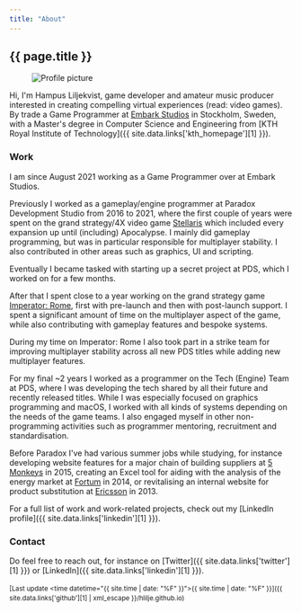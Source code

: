 ```yaml
---
title: "About"
---
```


## {{ page.title }}

<!-- Inline HTML for scrset support -->
<figure class="profile-picture">
  <img src="/images/profile-picture.jpg"
       srcset="/images/profile-picture.jpg 1x, /images/profile-picture@2x.jpg 2x"
       alt="Profile picture" class="profile-picture">
</figure>

Hi, I'm Hampus Liljekvist, game developer and amateur music producer interested in creating
compelling virtual experiences (read: video games). By trade a Game Programmer at [Embark Studios](https://www.embark-studios.com/)
in Stockholm, Sweden, with a Master's degree in Computer Science and Engineering from
[KTH Royal Institute of Technology]({{ site.data.links['kth_homepage'][1] }}).

### Work

I am since August 2021 working as a Game Programmer over at Embark Studios.

Previously I worked as a gameplay/engine programmer at Paradox Development Studio from 2016 to 2021, where the
first couple of years were spent on the grand strategy/4X video game [Stellaris](https://www.stellaris.com/en/pc)
which included every expansion up until (including) Apocalypse. I mainly did gameplay programming, but was in
particular responsible for multiplayer stability. I also contributed in other areas such as graphics, UI and
scripting.

Eventually I became tasked with starting up a secret project at PDS, which I worked on for a few months.

After that I spent close to a year working on the grand strategy game
[Imperator: Rome](https://www.gameimperator.com/), first with pre-launch and then with post-launch
support. I spent a significant amount of time on the multiplayer aspect of the game, while also
contributing with gameplay features and bespoke systems.

During my time on Imperator: Rome I also took part in a strike team for improving multiplayer
stability across all new PDS titles while adding new multiplayer features.

For my final ~2 years I worked as a programmer on the Tech (Engine) Team at PDS, where I was
developing the tech shared by all their future and recently released titles. While I was especially
focused on graphics programming and macOS, I worked with all kinds of systems depending on the needs
of the game teams. I also engaged myself in other non-programming activities such as programmer mentoring,
recruitment and standardisation.

Before Paradox I've had various summer jobs while studying, for instance developing website features
for a major chain of building suppliers at [5 Monkeys](https://5monkeys.se/) in 2015, creating
an Excel tool for aiding with the analysis of the energy market at [Fortum](https://www.fortum.com/) in
2014, or revitalising an internal website for product substitution at [Ericsson](https://www.ericsson.com/)
in 2013.

For a full list of work and work-related projects, check out my
[LinkedIn profile]({{ site.data.links['linkedin'][1] }}).

### Contact

Do feel free to reach out, for instance on [Twitter]({{ site.data.links['twitter'][1] }})
or [LinkedIn]({{ site.data.links['linkedin'][1] }}).

<small>[Last update <time datetime="{{ site.time | date: "%F" }}">{{ site.time | date: "%F" }}</time>]({{ site.data.links['github'][1] | xml_escape }}/hlilje.github.io)</small>
